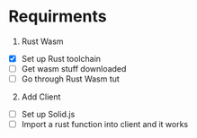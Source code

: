 # Requirments

1. Rust Wasm

- [x] Set up Rust toolchain
- [ ] Get wasm stuff downloaded
- [ ] Go through Rust Wasm tut

2. Add Client

- [ ] Set up Solid.js
- [ ] Import a rust function into client and it works
